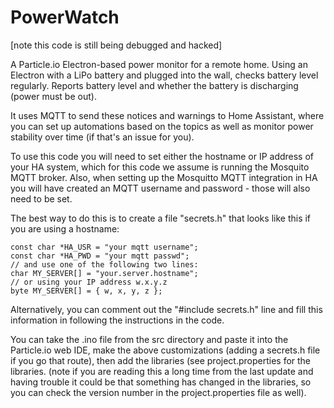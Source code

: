 # PowerWatch
[note this code is still being debugged and hacked]

A Particle.io Electron-based power monitor for a remote home. Using an Electron
with a LiPo battery and plugged into the wall, checks battery level regularly.
Reports battery level and whether the battery is discharging (power must be out).

It uses MQTT to send these notices and warnings to Home Assistant, where you can set
up automations based on the topics as well as monitor power stability over time (if
that's an issue for you).

To use this code you will need to set either the hostname or IP address of your HA system,
which for this code we assume is running the Mosquito MQTT broker.
Also, when setting up the Mosquitto MQTT integration in HA you will have created
an MQTT username and password - those will also need to be set.

The best way to do this is to create a file "secrets.h" that looks like this if you are
using a hostname:

```
const char *HA_USR = "your mqtt username";
const char *HA_PWD = "your mqtt passwd";
// and use one of the following two lines:
char MY_SERVER[] = "your.server.hostname";
// or using your IP address w.x.y.z
byte MY_SERVER[] = { w, x, y, z };
```

Alternatively, you can comment out the "#include secrets.h" line and fill this information in
following the instructions in the code.

You can take the .ino file from the src directory and paste it into the Particle.io web IDE,
make the above customizations (adding a secrets.h file if you go that route),
then add the libraries (see project.properties for
the libraries. (note if you are reading this a long time from the last update and
having trouble it could be that something has changed in the libraries, so you
can check the version number in the project.properties file as well).
